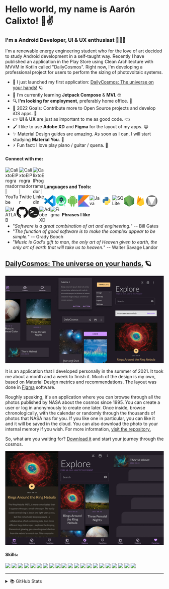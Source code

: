 # Hello world, my name is Aarón Calixto! 👋✌

### I'm a Android Developer, UI & UX enthusiast 👨‍💻🎨

I'm a renewable energy engineering student who for the love of art decided to study Android development in a self-taught way. Recently I have published an application in the Play Store using Clean Architecture with MVVM in Kotlin called "DailyCosmos". Right now, I'm developing a professional project for users to perform the sizing of photovoltaic systems. 

- 🔭 I just launched my first application: [DailyCosmos: The universe on your hands!][application] 🪐
- 🌱 I’m currently learning **Jetpack Compose** & **MVI**. 🤓
- 🔍 **I'm looking for employment**, preferably home office. 🏡
- 📌 2022 Goals: Contribute more to Open Source projects and develop iOS apps. 📱
- 👉 **UI** & **UX** are just as important to me as good code. 👈
- 🖌 I like to use **Adobe XD** and **Figma** for the layout of my apps. 😁
- ✨ Material Design guides are amazing. As soon as I can, I will start studying **Material You**. 👀
- ⚡ Fun fact: I love play piano / guitar / quena. 🎵

#### Connect with me:

[<img align="left" alt="CalixtoElProgramador | YouTube" width="44px" src="https://upload.wikimedia.org/wikipedia/commons/thumb/0/09/YouTube_full-color_icon_%282017%29.svg/2560px-YouTube_full-color_icon_%282017%29.svg.png" />][youtube]
[<img align="left" alt="CalixtoElProgramador | Twitter" width="44px" src="https://logodownload.org/wp-content/uploads/2014/09/twitter-logo-4.png" />][twitter]
[<img align="left" alt="CalixtoElProgramador | LinkedIn" width="36px" src="https://cdn-icons-png.flaticon.com/512/174/174857.png" />][linkedin]

<br />
<br />

#### Languages and Tools:

[<img align="left" alt="Visual Studio Code" width="36px" src="https://raw.githubusercontent.com/github/explore/80688e429a7d4ef2fca1e82350fe8e3517d3494d/topics/visual-studio-code/visual-studio-code.png"/>][github]
[<img align="left" alt="Android Studio" width="36px" src="https://raw.githubusercontent.com/github/explore/44926f43f6a0d183b5965bebd1e77069ab00c26a/topics/android-studio/android-studio.png"/>][github]
[<img align="left" alt="Android" width="36px" src="https://raw.githubusercontent.com/github/explore/44926f43f6a0d183b5965bebd1e77069ab00c26a/topics/android/android.png"/>][github]
[<img align="left" alt="Kotlin" width="36px" src="https://raw.githubusercontent.com/github/explore/4479d2a2c854198cb00160f8593519c14dc3b905/topics/kotlin/kotlin.png"/>][github]
[<img align="left" alt="Java" width="36px" src="https://encrypted-tbn0.gstatic.com/images?q=tbn:ANd9GcQ820e8Dht7tVEIuyFidEMEOEvrhtyKgBk4vohGR99ReLBsvgh06o_DYkTnEvUa3mXGB34&usqp=CAU"/>][github]
[<img align="left" alt="Python" width="36px" src="https://raw.githubusercontent.com/github/explore/80688e429a7d4ef2fca1e82350fe8e3517d3494d/topics/python/python.png"/>][github]
[<img align="left" alt="SQLite" width="36px" src="https://upload.wikimedia.org/wikipedia/commons/thumb/9/97/Sqlite-square-icon.svg/1200px-Sqlite-square-icon.svg.png"/>][github]
[<img align="left" alt="Node.js" width="36px" src="https://raw.githubusercontent.com/github/explore/80688e429a7d4ef2fca1e82350fe8e3517d3494d/topics/nodejs/nodejs.png"/>][github]
[<img align="left" alt="Firebase" width="36px" src="https://raw.githubusercontent.com/github/explore/80688e429a7d4ef2fca1e82350fe8e3517d3494d/topics/firebase/firebase.png"/>][github]
[<img align="left" alt="Material Design" width="36px" src="https://raw.githubusercontent.com/github/explore/80688e429a7d4ef2fca1e82350fe8e3517d3494d/topics/material-design/material-design.png"/>][github]
[<img align="left" alt="MATLAB" width="36px" src="https://upload.wikimedia.org/wikipedia/commons/thumb/2/21/Matlab_Logo.png/667px-Matlab_Logo.png"/>][github]
[<img align="left" alt="Github" width="36px" src="https://raw.githubusercontent.com/github/explore/78df643247d429f6cc873026c0622819ad797942/topics/github/github.png"/>][github]
[<img align="left" alt="Terminal" width="36px" src="https://raw.githubusercontent.com/github/explore/80688e429a7d4ef2fca1e82350fe8e3517d3494d/topics/terminal/terminal.png"/>][github]
[<img align="left" alt="Adobe XD" width="36px" src="https://www.androidfreeware.net/img2/com-adobe-sparklerandroid.jpg"/>][github]
[<img align="left" alt="Figma" width="36px" src="https://dashboard.snapcraft.io/site_media/appmedia/2019/03/icon_E5fiGLe.png"/>][github]

<br />
<br />

#### Phrases I like

- "_Software is a great combination of art and engineering._" -- Bill Gates
- "_The function of good software is to make the complex appear to be simple._" -- Grady Booch
- "_Music is God's gift to man, the only art of Heaven given to earth, the only art of earth that will take us to heaven._" -- Walter Savage Landor

## [DailyCosmos: The universe on your hands.][application] 🪐
![figma_dailycosmos](https://raw.githubusercontent.com/CalixtoElProgramador/CalixtoElProgramador/master/daily_cosmos_components.jpg)

It is an application that I developed personally in the summer of 2021. It took me about a month and a week to finish it. Much of the design is my own, based on Material Design metrics and recommendations. The layout was done in [Figma][figma_dailycosmos] software. 

Roughly speaking, it's an application where you can browse through all the photos published by NASA about the cosmos since 1995. You can create a user or log in anonymously to create one later. Once inside, browse chronologically, with the calendar or randomly through the thousands of photos that NASA has for you. If you like one in particular, you can like it and it will be saved in the cloud. You can also download the photo to your internal memory if you wish. For more information, [visit the repository.][dailycosmos_repository]

So, what are you waiting for? [Download it][application] and start your journey through the cosmos.

![figma_dailycosmos](https://raw.githubusercontent.com/CalixtoElProgramador/CalixtoElProgramador/master/daily_cosmos_main_mockup.jpg)

#### Skills:
![](https://img.shields.io/static/v1??style=flat-squaren&label=Language&labelColor=212121&message=Kotlin&color=9719ff)
![](https://img.shields.io/static/v1??style=flat-squaren&label=IDE&labelColor=212121&message=AndroidStudio&color=9719ff)
![](https://img.shields.io/static/v1??style=flat-squaren&label=Architecture&labelColor=212121&message=MVVM&color=9719ff)
![](https://img.shields.io/static/v1??style=flat-squaren&label=Structure&labelColor=212121&message=CleanArchitecture&color=9719ff)
![](https://img.shields.io/static/v1??style=flat-squaren&label=Network&labelColor=212121&message=Retrofit2&color=9719ff)
![](https://img.shields.io/static/v1??style=flat-squaren&label=Serialization&labelColor=212121&message=GSON&color=9719ff)
![](https://img.shields.io/static/v1??style=flat-squaren&label=ImageLoading&labelColor=212121&message=Glide&color=9719ff)
![](https://img.shields.io/static/v1??style=flat-squaren&label=Cache&labelColor=212121&message=Room&color=9719ff)
![](https://img.shields.io/static/v1??style=flat-squaren&label=Preferences&labelColor=212121&message=Datastore&color=9719ff)
![](https://img.shields.io/static/v1??style=flat-squaren&label=Injection&labelColor=212121&message=Hilt&color=9719ff)
![](https://img.shields.io/static/v1??style=flat-squaren&label=Firebase&labelColor=212121&message=Authentification&color=ff9819)
![](https://img.shields.io/static/v1??style=flat-squaren&label=Firebase&labelColor=212121&message=Store&color=ff9819)
![](https://img.shields.io/static/v1??style=flat-squaren&label=Firebase&labelColor=212121&message=Storage&color=ff9819)
![](https://img.shields.io/static/v1??style=flat-squaren&label=Firebase&labelColor=212121&message=Crashlytics&color=ff9819)
![](https://img.shields.io/static/v1??style=flat-squaren&label=Firebase&labelColor=212121&message=TestLab&color=ff9819)
![](https://img.shields.io/static/v1??style=flat-squaren&label=Permissions&labelColor=212121&message=Camara&color=#a4c639)
![](https://img.shields.io/static/v1??style=flat-squaren&label=Permissions&labelColor=212121&message=ExternalStorage&color=#a4c639)
![](https://img.shields.io/static/v1??style=flat-squaren&label=Permissions&labelColor=212121&message=InternalStorage&color=#a4c639)
![](https://img.shields.io/static/v1??style=flat-squaren&label=Layout&labelColor=212121&message=XML&color=ff0068)
![](https://img.shields.io/static/v1??style=flat-squaren&label=Design&labelColor=212121&message=Figma&color=ff0068)
![](https://img.shields.io/static/v1??style=flat-squaren&label=Animations&labelColor=212121&message=Lottie&color=ff0068)

---

<details>
  <summary>📚 GitHub Stats</summary>

<img align="left" alt="Most Used Languages" src="https://github-readme-stats.vercel.app/api/top-langs/?username=CalixtoElProgramador&layout=compact" />

</details>

[application]: https://play.google.com/store/apps/details?id=com.listocalixto.dailycosmo&hl=es_MX&gl=US
[dailycosmos_repository]: https://github.com/CalixtoElProgramador/DailyCosmos-Android
[figma_dailycosmos]: https://www.figma.com/file/RR1XH31BDa5Lgzw2trYe4G/DailyCosmos
[twitter]: https://twitter.com/Listo__Calixto
[youtube]: https://www.youtube.com/channel/UC_pbaIaGBYgOfiwT5uuTBEA
[linkedin]: https://www.linkedin.com/in/aaron-calixto-andrade-12968a1ab/
[github]: https://github.com/CalixtoElProgramador
